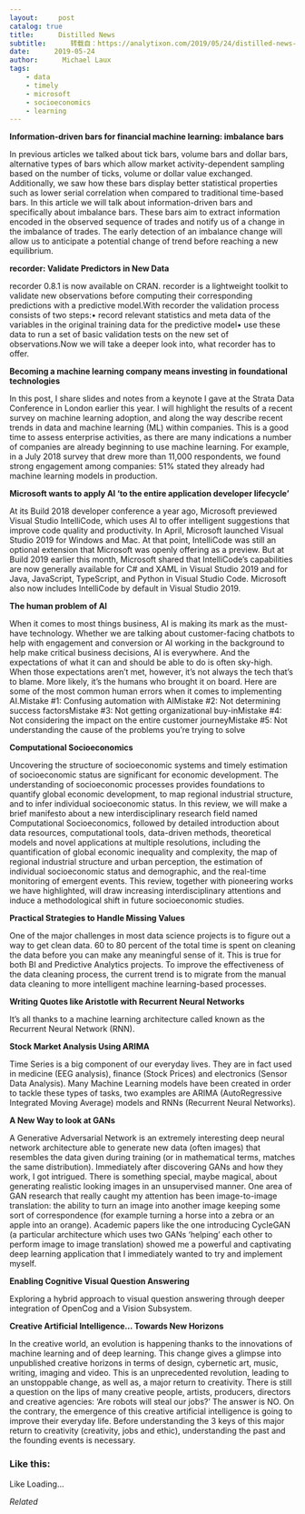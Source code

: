 ```yaml
---
layout:     post
catalog: true
title:      Distilled News
subtitle:      转载自：https://analytixon.com/2019/05/24/distilled-news-1078/
date:      2019-05-24
author:      Michael Laux
tags:
    - data
    - timely
    - microsoft
    - socioeconomics
    - learning
---
```


**Information-driven bars for financial machine learning: imbalance bars**

In previous articles we talked about tick bars, volume bars and dollar bars, alternative types of bars which allow market activity-dependent sampling based on the number of ticks, volume or dollar value exchanged. Additionally, we saw how these bars display better statistical properties such as lower serial correlation when compared to traditional time-based bars. In this article we will talk about information-driven bars and specifically about imbalance bars. These bars aim to extract information encoded in the observed sequence of trades and notify us of a change in the imbalance of trades. The early detection of an imbalance change will allow us to anticipate a potential change of trend before reaching a new equilibrium.

**recorder: Validate Predictors in New Data**

recorder 0.8.1 is now available on CRAN. recorder is a lightweight toolkit to validate new observations before computing their corresponding predictions with a predictive model.With recorder the validation process consists of two steps:• record relevant statistics and meta data of the variables in the original training data for the predictive model• use these data to run a set of basic validation tests on the new set of observations.Now we will take a deeper look into, what recorder has to offer.

**Becoming a machine learning company means investing in foundational technologies**

In this post, I share slides and notes from a keynote I gave at the Strata Data Conference in London earlier this year. I will highlight the results of a recent survey on machine learning adoption, and along the way describe recent trends in data and machine learning (ML) within companies. This is a good time to assess enterprise activities, as there are many indications a number of companies are already beginning to use machine learning. For example, in a July 2018 survey that drew more than 11,000 respondents, we found strong engagement among companies: 51% stated they already had machine learning models in production.

**Microsoft wants to apply AI ‘to the entire application developer lifecycle’**

At its Build 2018 developer conference a year ago, Microsoft previewed Visual Studio IntelliCode, which uses AI to offer intelligent suggestions that improve code quality and productivity. In April, Microsoft launched Visual Studio 2019 for Windows and Mac. At that point, IntelliCode was still an optional extension that Microsoft was openly offering as a preview. But at Build 2019 earlier this month, Microsoft shared that IntelliCode’s capabilities are now generally available for C# and XAML in Visual Studio 2019 and for Java, JavaScript, TypeScript, and Python in Visual Studio Code. Microsoft also now includes IntelliCode by default in Visual Studio 2019.

**The human problem of AI**

When it comes to most things business, AI is making its mark as the must-have technology. Whether we are talking about customer-facing chatbots to help with engagement and conversion or AI working in the background to help make critical business decisions, AI is everywhere. And the expectations of what it can and should be able to do is often sky-high. When those expectations aren’t met, however, it’s not always the tech that’s to blame. More likely, it’s the humans who brought it on board. Here are some of the most common human errors when it comes to implementing AI.Mistake #1: Confusing automation with AIMistake #2: Not determining success factorsMistake #3: Not getting organizational buy-inMistake #4: Not considering the impact on the entire customer journeyMistake #5: Not understanding the cause of the problems you’re trying to solve

**Computational Socioeconomics**

Uncovering the structure of socioeconomic systems and timely estimation of socioeconomic status are significant for economic development. The understanding of socioeconomic processes provides foundations to quantify global economic development, to map regional industrial structure, and to infer individual socioeconomic status. In this review, we will make a brief manifesto about a new interdisciplinary research field named Computational Socioeconomics, followed by detailed introduction about data resources, computational tools, data-driven methods, theoretical models and novel applications at multiple resolutions, including the quantification of global economic inequality and complexity, the map of regional industrial structure and urban perception, the estimation of individual socioeconomic status and demographic, and the real-time monitoring of emergent events. This review, together with pioneering works we have highlighted, will draw increasing interdisciplinary attentions and induce a methodological shift in future socioeconomic studies.

**Practical Strategies to Handle Missing Values**

One of the major challenges in most data science projects is to figure out a way to get clean data. 60 to 80 percent of the total time is spent on cleaning the data before you can make any meaningful sense of it. This is true for both BI and Predictive Analytics projects. To improve the effectiveness of the data cleaning process, the current trend is to migrate from the manual data cleaning to more intelligent machine learning-based processes.

**Writing Quotes like Aristotle with Recurrent Neural Networks**

It’s all thanks to a machine learning architecture called known as the Recurrent Neural Network (RNN).

**Stock Market Analysis Using ARIMA**

Time Series is a big component of our everyday lives. They are in fact used in medicine (EEG analysis), finance (Stock Prices) and electronics (Sensor Data Analysis). Many Machine Learning models have been created in order to tackle these types of tasks, two examples are ARIMA (AutoRegressive Integrated Moving Average) models and RNNs (Recurrent Neural Networks).

**A New Way to look at GANs**

A Generative Adversarial Network is an extremely interesting deep neural network architecture able to generate new data (often images) that resembles the data given during training (or in mathematical terms, matches the same distribution). Immediately after discovering GANs and how they work, I got intrigued. There is something special, maybe magical, about generating realistic looking images in an unsupervised manner. One area of GAN research that really caught my attention has been image-to-image translation: the ability to turn an image into another image keeping some sort of correspondence (for example turning a horse into a zebra or an apple into an orange). Academic papers like the one introducing CycleGAN (a particular architecture which uses two GANs ‘helping’ each other to perform image to image translation) showed me a powerful and captivating deep learning application that I immediately wanted to try and implement myself.

**Enabling Cognitive Visual Question Answering**

Exploring a hybrid approach to visual question answering through deeper integration of OpenCog and a Vision Subsystem.

**Creative Artificial Intelligence… Towards New Horizons**

In the creative world, an evolution is happening thanks to the innovations of machine learning and of deep learning. This change gives a glimpse into unpublished creative horizons in terms of design, cybernetic art, music, writing, imaging and video. This is an unprecedented revolution, leading to an unstoppable change, as well as, a major return to creativity. There is still a question on the lips of many creative people, artists, producers, directors and creative agencies: ‘Are robots will steal our jobs?’ The answer is NO. On the contrary, the emergence of this creative artificial intelligence is going to improve their everyday life. Before understanding the 3 keys of this major return to creativity (creativity, jobs and ethic), understanding the past and the founding events is necessary.





### Like this:

Like Loading...


*Related*

